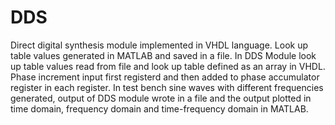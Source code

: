 # DDS
Direct digital synthesis module implemented in VHDL language.
Look up table values generated in MATLAB and saved in a file.
In DDS Module look up table values read from file and look up table defined as an array in VHDL.
Phase increment input first registerd and then added to phase accumulator register in each register.
In test bench sine waves with different frequencies generated, output of DDS module wrote in a file and the output plotted in time domain, frequency domain and time-frequency domain in MATLAB.

